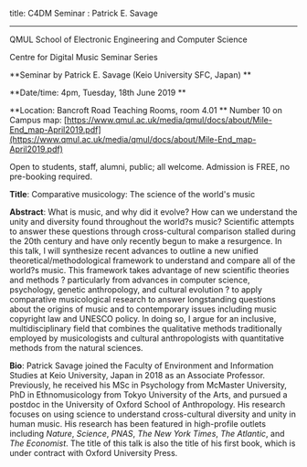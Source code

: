 title: C4DM Seminar : Patrick E. Savage

-----------------

QMUL School of Electronic Engineering and Computer Science

Centre for Digital Music Seminar Series

**Seminar by Patrick E. Savage (Keio University SFC, Japan) **

**Date/time: 4pm, Tuesday, 18th June 2019 **

**Location: Bancroft Road Teaching Rooms, room 4.01 **
Number 10 on Campus map: [https://www.qmul.ac.uk/media/qmul/docs/about/Mile-End_map-April2019.pdf](https://www.qmul.ac.uk/media/qmul/docs/about/Mile-End_map-April2019.pdf)

Open to students, staff, alumni, public; all welcome.
Admission is FREE, no pre-booking required.

<b>Title</b>: Comparative musicology: The science of the world's music

<b>Abstract</b>:
What is music, and why did it evolve? How can we understand the unity and diversity found throughout the world?s music? Scientific attempts to answer these questions through cross-cultural comparison stalled during the 20th century and have only recently begun to make a resurgence. In this talk, I will synthesize recent advances to outline a new unified theoretical/methodological framework to understand and compare all of the world?s music. This framework takes advantage of new scientific theories and methods ? particularly from advances in computer science, psychology, genetic anthropology, and cultural evolution ? to apply comparative musicological research to answer longstanding questions about the origins of music and to contemporary issues including music copyright law and UNESCO policy. In doing so, I argue for an inclusive, multidisciplinary field that combines the qualitative methods traditionally employed by musicologists and cultural anthropologists with quantitative methods from the natural sciences.

<b>Bio</b>:
Patrick Savage joined the Faculty of Environment and Information Studies at Keio University, Japan in 2018 as an Associate Professor. Previously, he received his MSc in Psychology from McMaster University, PhD in Ethnomusicology from Tokyo University of the Arts, and pursued a postdoc in the University of Oxford School of Anthropology. His research focuses on using science to understand cross-cultural diversity and unity in human music. His research has been featured in high-profile outlets including <i>Nature</i>, <i>Science</i>, <i>PNAS</i>, <i>The New York Times</i>, <i>The Atlantic</i>, and <i>The Economist</i>. The title of this talk is also the title of his first book, which is under contract with Oxford University Press.
